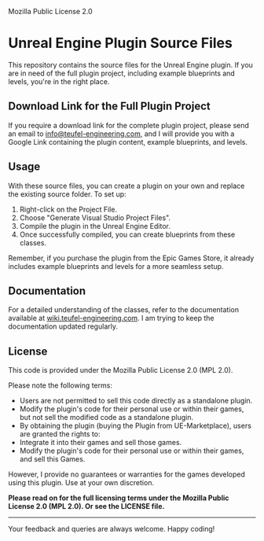 Mozilla Public License 2.0


# Unreal Engine Plugin Source Files

This repository contains the source files for the Unreal Engine plugin. If you are in need of the full plugin project, including example blueprints and levels, you're in the right place.

## Download Link for the Full Plugin Project

If you require a download link for the complete plugin project, please send an email to [info@teufel-engineering.com](mailto:info@teufel-engineering.com), and I will provide you with a Google Link containing the plugin content, example blueprints, and levels.

## Usage

With these source files, you can create a plugin on your own and replace the existing source folder. To set up:

1. Right-click on the Project File.
2. Choose "Generate Visual Studio Project Files".
3. Compile the plugin in the Unreal Engine Editor.
4. Once successfully compiled, you can create blueprints from these classes.

Remember, if you purchase the plugin from the Epic Games Store, it already includes example blueprints and levels for a more seamless setup.

## Documentation

For a detailed understanding of the classes, refer to the documentation available at [wiki.teufel-engineering.com](http://wiki.teufel-engineering.com). I am trying to keep the documentation updated regularly.

## License

This code is provided under the Mozilla Public License 2.0 (MPL 2.0).

Please note the following terms:

* Users are not permitted to sell this code directly as a standalone plugin.
* Modify the plugin's code for their personal use or within their games, but not sell the modified code as a standalone plugin.
* By obtaining the plugin (buying the Plugin from UE-Marketplace), users are granted the rights to:
* Integrate it into their games and sell those games.
* Modify the plugin's code for their personal use or within their games, and sell this Games.

However, I provide no guarantees or warranties for the games developed using this plugin. Use at your own discretion.

**Please read on for the full licensing terms under the Mozilla Public License 2.0 (MPL 2.0). Or see the LICENSE file.**

---

Your feedback and queries are always welcome. Happy coding!